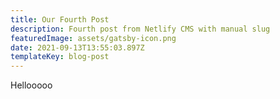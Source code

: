 ```yaml
---
title: Our Fourth Post
description: Fourth post from Netlify CMS with manual slug
featuredImage: assets/gatsby-icon.png
date: 2021-09-13T13:55:03.897Z
templateKey: blog-post
---
```

Hellooooo